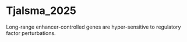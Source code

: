 # Tjalsma_2025
Long-range enhancer-controlled genes are hyper-sensitive to regulatory factor perturbations.
